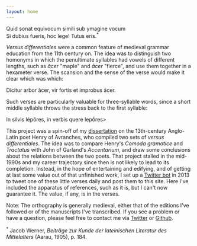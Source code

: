 ```yaml
---
layout: home
---
```


<p class="epigraph">Quid sonat equivocum simili sub ymagine vocum<br />
Si dubius fueris, hoc lege! Tutus eris.<sup>*</sup></p>

*Versus differentiales* were a common feature of medieval grammar education from the 11th century on. The idea was to distinguish two homonyms in which the penultimate syllables had vowels of different lengths, such as *ăcer* "maple" and *ācer* "fierce", and use them together in a hexameter verse. The scansion and the sense of the verse would make it clear which was which:

<p class="verse">Dicitur arbor ăcer, vir fortis et improbus ācer.</p>

Such verses are particularly valuable for three-syllable words, since a short middle syllable throws the stress back to the first syllable:

<p class="verse">In silvis lépŏres, in verbis quere lepṓres></p>

This project was a spin-off of my [dissertation](https://www.proquest.com/pqdtglobal/docview/303973630/9A827BAAD2714CA6PQ/3) on the 13th-century Anglo-Latin poet Henry of Avranches, who compiled two sets of *versus differentiales*. The idea was to compare Henry's *Comoda gramatice* and *Tractatus* with John of Garland's *Accentarium*, and draw some conclusions about the relations between the two poets. That project stalled in the mid-1990s and my career trajectory since then is not likely to lead to its completion. Instead, in the hope of entertaining and edifying, and of getting at last some value out of that unfinished work, I set up a [Twitter bot](https://twitter.com/pabinkley/status/296672369156698112) in 2013 to tweet one of these little verses daily and post them to this site. Here I've included the apparatus of references, such as it is, but I can't now guarantee it. The value, if any, is in the verses.

Note: The orthography is generally medieval, either that of the editions I've followed or of the manuscripts I've transcribed. If you see a problem or have a question, please feel free to contact me via [Twitter](https://twitter.com/pabinkley) or [Github](https://github.com/pbinkley/versdiff).

<sup>\*</sup> Jacob Werner, *Beiträge zur Kunde der lateinischen Literatur des Mittelalters* (Aarau, 1905), p. 184.
